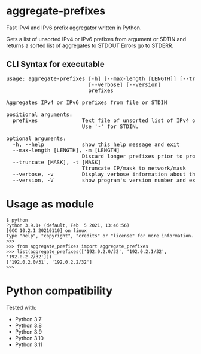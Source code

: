 # aggregate-prefixes
Fast IPv4 and IPv6 prefix aggregator written in Python.  

Gets a list of unsorted IPv4 or IPv6 prefixes from argument or SDTIN and returns a sorted list of aggregates to STDOUT
Errors go to STDERR.

## CLI Syntax for executable
<pre>
usage: aggregate-prefixes [-h] [--max-length [LENGTH]] [--truncate [MASK]]
                          [--verbose] [--version]
                          prefixes

Aggregates IPv4 or IPv6 prefixes from file or STDIN

positional arguments:
  prefixes              Text file of unsorted list of IPv4 or IPv6 prefixes.
                        Use '-' for STDIN.

optional arguments:
  -h, --help            show this help message and exit
  --max-length [LENGTH], -m [LENGTH]
                        Discard longer prefixes prior to processing
  --truncate [MASK], -t [MASK]
                        Ttruncate IP/mask to network/mask
  --verbose, -v         Display verbose information about the optimisations
  --version, -V         show program's version number and exit
</pre>

# Usage as module
```
$ python
Python 3.9.1+ (default, Feb  5 2021, 13:46:56) 
[GCC 10.2.1 20210110] on linux
Type "help", "copyright", "credits" or "license" for more information.
>>>
>>> from aggregate_prefixes import aggregate_prefixes
>>> list(aggregate_prefixes(['192.0.2.0/32', '192.0.2.1/32', '192.0.2.2/32']))
['192.0.2.0/31', '192.0.2.2/32']
>>> 
```

# Python compatibility
Tested with:
 - Python 3.7
 - Python 3.8
 - Python 3.9
 - Python 3.10
 - Python 3.11
